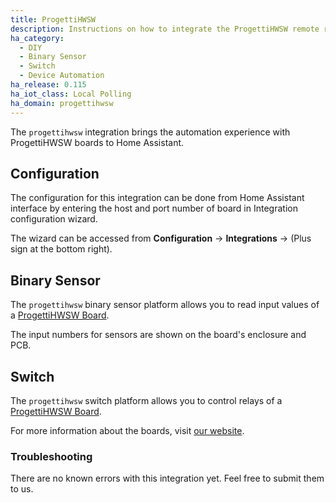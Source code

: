 ```yaml
---
title: ProgettiHWSW
description: Instructions on how to integrate the ProgettiHWSW remote relay boards into Home Assistant.
ha_category:
  - DIY
  - Binary Sensor
  - Switch
  - Device Automation
ha_release: 0.115
ha_iot_class: Local Polling
ha_domain: progettihwsw
---
```


The `progettihwsw` integration brings the automation experience with ProgettiHWSW boards to Home Assistant.

## Configuration

The configuration for this integration can be done from Home Assistant interface by entering the host and port number of board in Integration configuration wizard.

The wizard can be accessed from **Configuration** -> **Integrations** -> (Plus sign at the bottom right).

## Binary Sensor

The `progettihwsw` binary sensor platform allows you to read input values of a [ProgettiHWSW Board](http://www.progetti-hw-sw.it/).

The input numbers for sensors are shown on the board's enclosure and PCB.

## Switch

The `progettihwsw` switch platform allows you to control relays of a [ProgettiHWSW Board](http://www.progetti-hw-sw.it/).

For more information about the boards, visit [our website](http://www.progetti-hw-sw.it/).

### Troubleshooting

There are no known errors with this integration yet. Feel free to submit them to us.
